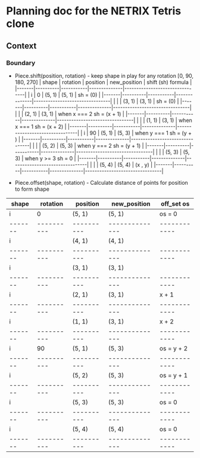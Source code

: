 # Planning doc for the NETRIX Tetris clone

## Context

### Boundary

- Piece.shift(position, rotation) - keep shape in play for any rotation [0, 90, 180, 270]
| shape | rotation |  position | new_position |  shift (sh) formula            |
|-------|----------|-----------|--------------|--------------------------------|
|   i   |    0     |   (5, 1)  |    (5, 1)    |      sh = (0)                  |
|-------|----------|-----------|--------------|--------------------------------|
|       |          |   (3, 1)  |    (3, 1)    |      sh = (0)                  |
|-------|----------|-----------|--------------|--------------------------------|
|       |          |   (2, 1)  |    (3, 1)    |    when x === 2 sh = (x + 1)   |
|-------|----------|-----------|--------------|--------------------------------|
|       |          |   (1, 1)  |    (3, 1)    |    when x === 1 sh = (x + 2)   |
|-------|----------|-----------|--------------|--------------------------------|
|   i   |    90    |   (5, 1)  |    (5, 3)    |    when y === 1 sh = (y + )    |
|-------|----------|-----------|--------------|--------------------------------|
|       |          |   (5, 2)  |    (5, 3)    |    when y === 2 sh = (y + 1)   |
|-------|----------|-----------|--------------|--------------------------------|
|       |          |   (5, 3)  |    (5, 3)    |     when y >= 3 sh = 0         |
|-------|----------|-----------|--------------|--------------------------------|
|       |          |   (5, 4)  |    (5, 4)    |    (x , y)                     |
|-------|----------|-----------|--------------|--------------------------------|


- Piece.offset(shape, rotation) - Calculate distance of points for position to form shape

| shape | rotation | position | new_position | off_set os |
|-------|----------|----------|--------------|------------|
|   i   |    0     |   (5, 1) | (5, 1)       |  os = 0    |
|-------|----------|----------|--------------|------------|
|   i   |          |   (4, 1) | (4, 1)       |            |
|-------|----------|----------|--------------|------------|
|   i   |          |   (3, 1) | (3, 1)       |            |
|-------|----------|----------|--------------|------------|
|   i   |          |   (2, 1) | (3, 1)       |  x + 1     |
|-------|----------|----------|--------------|------------|
|   i   |          |   (1, 1) | (3, 1)       |  x + 2     |
|-------|----------|----------|--------------|------------|
|   i   |    90    |   (5, 1) | (5, 3)       | os = y + 2 |
|-------|----------|----------|--------------|------------|
|   i   |          |   (5, 2) | (5, 3)       | os = y + 1 |
|-------|----------|----------|--------------|------------|
|   i   |          |   (5, 3) | (5, 3)       |   os = 0   |
|-------|----------|----------|--------------|------------|
|   i   |          |   (5, 4) | (5, 4)       |   os = 0   |
|-------|----------|----------|--------------|------------|